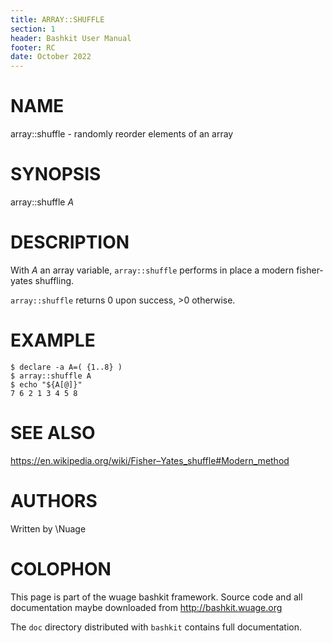 ```yaml
---
title: ARRAY::SHUFFLE
section: 1
header: Bashkit User Manual
footer: RC
date: October 2022
---
```


# NAME

array::shuffle - randomly reorder elements of an array

# SYNOPSIS

array::shuffle *A*

# DESCRIPTION

With *A* an array variable, `array::shuffle` performs in place a modern
fisher-yates shuffling.

`array::shuffle` returns 0 upon success, >0 otherwise.

# EXAMPLE
    $ declare -a A=( {1..8} )
    $ array::shuffle A
    $ echo "${A[@]}"
    7 6 2 1 3 4 5 8

# SEE ALSO
https://en.wikipedia.org/wiki/Fisher–Yates_shuffle#Modern_method

# AUTHORS
Written by \\Nuage

# COLOPHON
This page is part of the wuage bashkit framework. Source code and all
documentation maybe downloaded from <http://bashkit.wuage.org>

The `doc` directory distributed with `bashkit` contains full documentation.
